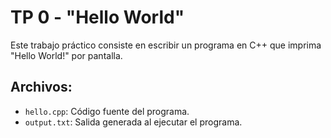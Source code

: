 # TP 0 - "Hello World"

Este trabajo práctico consiste en escribir un programa en C++ que imprima "Hello World!" por pantalla.

## Archivos:

- `hello.cpp`: Código fuente del programa.
- `output.txt`: Salida generada al ejecutar el programa.
